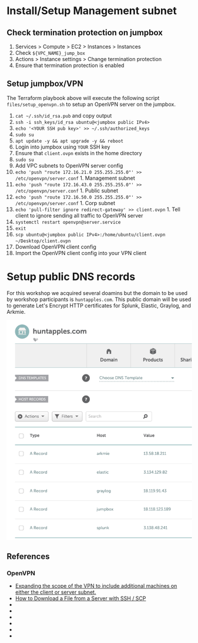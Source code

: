 # Install/Setup Management subnet

## Check termination protection on jumpbox
1. Services > Compute > EC2 > Instances > Instances
1. Check `${VPC_NAME}_jump_box` 
1. Actions > Instance settings > Change termination protection
  1. Ensure that termination protection is enabled

## Setup jumpbox/VPN
The Terraform playbook above will execute the following script `files/setup_openvpn.sh` to setup an OpenVPN server on the jumpbox.

1. `cat ~/.ssh/id_rsa.pub` and copy output
1. `ssh -i ssh_keys/id_rsa ubuntu@<jumpbox public IPv4>`
1. `echo '<YOUR SSH pub key>' >> ~/.ssh/authorized_keys`
1. `sudo su`
1. `apt update -y && apt upgrade -y && reboot`
1. Login into jumpbox using `YOUR` SSH key
1. Ensure that `client.ovpn` exists in the home directory
1. `sudo su`
1. Add VPC subnets to OpenVPN server config
  1. `echo 'push "route 172.16.21.0 255.255.255.0"' >> /etc/openvpn/server.conf`
    1. Management subnet
  1. `echo 'push "route 172.16.43.0 255.255.255.0"' >> /etc/openvpn/server.conf`
    1. Public subnet
  1. `echo 'push "route 172.16.50.0 255.255.255.0"' >> /etc/openvpn/server.conf`
    1. Corp subnet
  1. `echo 'pull-filter ignore redirect-gateway' >> client.ovpn`
    1. Tell client to ignore sending all traffic to OpenVPN server
1. `systemctl restart openvpn@server.service`
1. `exit`
1. `scp ubuntu@<jumpbox public IPv4>:/home/ubuntu/client.ovpn ~/Desktop/client.ovpn`
  1. Download OpenVPN client config
1. Import the OpenVPN client config into your VPN client

# Setup public DNS records
For this workshop we acquired several doamins but the domain to be used by workshop participants is `huntapples.com`. This public domain will be used to generate Let's Encrypt HTTP certificates for Splunk, Elastic, Graylog, and Arkmie.

![namecheap](../.img/namecheap.png)

## References
### OpenVPN
* [Expanding the scope of the VPN to include additional machines on either the client or server subnet.](https://openvpn.net/community-resources/expanding-the-scope-of-the-vpn-to-include-additional-machines-on-either-the-client-or-server-subnet/)
* [How to Download a File from a Server with SSH / SCP](https://osxdaily.com/2016/11/07/download-file-from-server-scp-ssh/)
* []()
* []()
* []()
* []()
* []()
* []()
